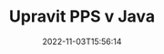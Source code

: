 ---
############################# Static ############################
layout: "auto-gen-editor"
date: 2022-11-03T15:56:14
draft: false
otherformats: doc docx docm dotx xls xlsx xlsm ppt pptx pptm mobi epub html mhtml txt xml csv rtf odt msg

############################# Head ############################
head_title: "Editor PPS – Upravit PPS v Java"
head_description: "Jak upravit PPS v Java pomocí několika řádků kódu? Pomocí rozhraní API pro zpracování dokumentů GroupDocs můžete upravovat, aktualizovat a ukládat více než 30 formátů souborů."

############################# Header ############################
title: "Upravit PPS v Java"
description: "Efektivní a robustní úpravy PPS pomocí rozhraní GroupDocs.Editor na straně serveru pro Java API bez použití jakéhokoli softwaru, jako je Microsoft nebo Open Office."
bg_image: "https://cms.admin.containerize.com/templates/aspose/App_Themes/V3/images/bg/header1.png"
bg_overlay: false
button:
    enable: true
    icon: "fas fa-arrow-down"
    label: "Stáhněte si zkušební verzi zdarma"
    link: "https://downloads.groupdocs.com/editor/java"

############################# SubMenu ############################
submenu:
    enable: true

    left:
        img_alt: "GroupDocs.Editor for Java"
        image: "https://cms.admin.containerize.com/templates/groupdocs/images/product-logos/90x90-noborder/groupdocs-editor-java.png"
        product: "GroupDocs.Editor"
        platform: "Java"

    middle:
        button:

            # button loop
            - link: "https://apireference.groupdocs.com/editor/java"
              text: "Reference API"

            # button loop
            - link: "https://github.com/groupdocs-editor"
              text: "Příklady kódu"

            # button loop
            - link: "https://products.groupdocs.app/editor/family"
              text: "Živá ukázka"

            # button loop
            - link: "https://purchase.groupdocs.com/pricing/editor/java"
              text: "Ceny"

    right:
        link_download: "https://downloads.groupdocs.com/editor"
        link_learn: "https://docs.groupdocs.com/editor/java"
        link_buy: "https://purchase.groupdocs.com"

############################# About ############################
about:
    enable: true
    title: "O GroupDocs.Editor for Java API"
    content: |
        [GroupDocs.Editor for Java](/cs/editor/java/) API je správnou volbou pro úpravy dokumentů a prezentací aplikací Microsoft Word, Excel, PowerPoint, Open Office. GroupDocs.Editor je samostatné API, které je vhodné pro serverové a back-endové systémy, kde je vyžadován vysoký výkon. Nezávisí na žádném softwaru, jako je Microsoft nebo Open Office.

############################# Steps ############################
steps:
    enable: true
    title_left: "Kroky k úpravě PPS v Java"
    content_left: |
        [GroupDocs.Editor for Java](/cs/editor/java/) poskytuje vývojářům snadný a přímočarý způsob, jak upravit soubory PPS pomocí několika řádků kódu.
        * Vytvořte instanci třídy `Editor` s povinnou cestou k souboru nebo byte streamem a volitelnou třídou `PresentationLoadOptions` a načtěte soubor PPS
        * Vytvořte a nastavte instanci třídy `PresentationEditOptions` pro formát souboru PPS
        * Zavolejte metodu `Editor.Edit()` a získejte PPS dokument ve formátu HTML, který lze snadno upravovat pomocí libovolného editoru WYSIWYG.
        * Zavolejte metodu `Editor.Save()` a uložte upravený soubor PPS pomocí třídy `PresentationSaveOptions`

        
    title_right: "Požadavky na systém"
    content_right: |
        Základní úpravy dokumentů pomocí GroupDocs.Editor for Java API lze provést implementací několika snadných kroků. Naše API jsou podporována na všech hlavních platformách a operačních systémech. Před spuštěním níže uvedeného kódu se prosím ujistěte, že máte na svém systému nainstalovány následující předpoklady.

        * Operační systémy: Microsoft Windows, Linux, MacOS
        * Vývojová prostředí: NetBeans, IntelliJ IDEA, Eclipse
        * Rámce: Java 7 (1.7) and above
        * Stáhněte si nejnovější verzi GroupDocs.Editor for Java z [Maven](https://repository.groupdocs.com/editor/)
        
    code: |        
        ```java
        // Load the PPS file into Editor with the optional PresentationLoadOptions
        Editor editor = new Editor("source.pps", new PresentationLoadOptions());

        // Create and adjust the edit options
        PresentationEditOptions editOptions = new PresentationEditOptions();
        editOptions.setSlideNumber(1);//select a slide to edit

        // Open input PPS document for edit — obtain an intermediate document, that can be edited
        EditableDocument beforeEdit = editor.edit(editOptions);

        // Grab PPS document content and associated resources from editable document
        string content = beforeEdit.getEmbeddedHtml();

        // Send the content to WYSIWYG-editor, edit it there, and send edited content back to the server-side
        // This step simulates a such operation
        string updatedContent = content.replace("Title", "Edited Title");

        // Grab edited content and resources from WYSIWYG-editor and create a new EditableDocument instance from it
        EditableDocument afterEdit = EditableDocument.fromMarkup(updatedContent, null);

        // Create a save options and select a desired output format
        PresentationSaveOptions saveOptions = new PresentationSaveOptions(PresentationFormats.Pps);

        // Save edited PPS document to the file
        editor.save(afterEdit, "edited.pps", saveOptions);
        ```
        
############################# Demos ############################
demos:
    enable: true
    title: "Živá ukázka editoru PPS"
    content: |
        Upravte PPS právě teď na webu [GroupDocs.Editor Live Demos](https://products.groupdocs.app/editor/family).
        Živé demo má následující výhody
        
############################# More Formats ############################
more_formats:
    enable: true
    title: "Další podporovaní editoři"
    content: |
        Můžete také upravovat jiné formáty souborů. Kompletní seznam naleznete níže.


############################# Back to top ###############################
back_to_top:
    enable: true
---